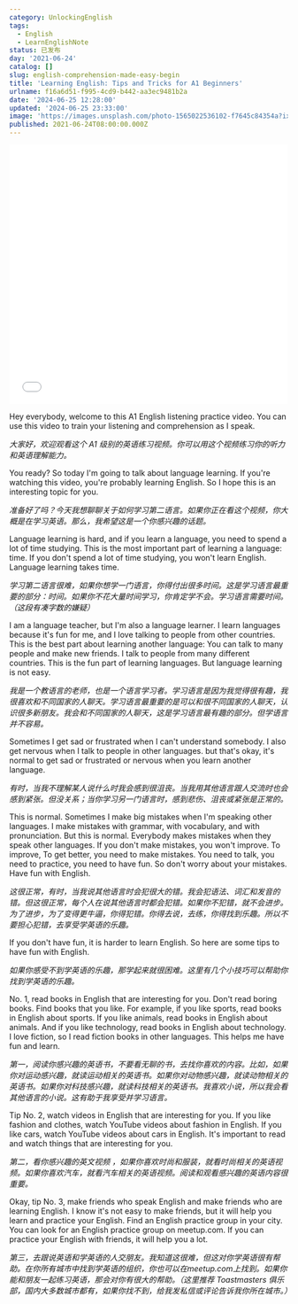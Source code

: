 ```yaml
---
category: UnlockingEnglish
tags:
  - English
  - LearnEnglishNote
status: 已发布
day: '2021-06-24'
catalog: []
slug: english-comprehension-made-easy-begin
title: 'Learning English: Tips and Tricks for A1 Beginners'
urlname: f16a6d51-f995-4cd9-b442-aa3ec9481b2a
date: '2024-06-25 12:28:00'
updated: '2024-06-25 23:33:00'
image: 'https://images.unsplash.com/photo-1565022536102-f7645c84354a?ixlib=rb-4.0.3&q=85&fm=jpg&crop=entropy&cs=srgb'
published: 2021-06-24T08:00:00.000Z
---
```


<iframe width="100%" height="468" src="//player.bilibili.com/player.html?bvid=BV1Bx421Q7nU&p=1" scrolling="no" border="0" frameborder="no" framespacing="0" allowfullscreen="true"> </iframe>


Hey everybody, welcome to this A1 English listening practice video. You can use this video to train your listening and comprehension as I speak.


_大家好，欢迎观看这个 A1 级别的英语练习视频。你可以用这个视频练习你的听力和英语理解能力。_


You ready? So today I'm going to talk about language learning. If you're watching this video, you're probably learning English. So I hope this is an interesting topic for you.


_准备好了吗？今天我想聊聊关于如何学习第二语言。如果你正在看这个视频，你大概是在学习英语。那么，我希望这是一个你感兴趣的话题。_


Language learning is hard, and if you learn a language, you need to spend a lot of time studying. This is the most important part of learning a language: time. If you don't spend a lot of time studying, you won't learn English. Language learning takes time.


_学习第二语言很难，如果你想学一门语言，你得付出很多时间。这是学习语言最重要的部分：时间。如果你不花大量时间学习，你肯定学不会。学习语言需要时间。（这段有凑字数的嫌疑）_


I am a language teacher, but I'm also a language learner. I learn languages because it's fun for me, and I love talking to people from other countries. This is the best part about learning another language: You can talk to many people and make new friends. I talk to people from many different countries. This is the fun part of learning languages. But language learning is not easy.


_我是一个教语言的老师，也是一个语言学习者。学习语言是因为我觉得很有趣，我很喜欢和不同国家的人聊天。学习语言最重要的是可以和很不同国家的人聊天，认识很多新朋友。我会和不同国家的人聊天，这是学习语言最有趣的部分。但学语言并不容易。_


Sometimes I get sad or frustrated when I can't understand somebody. I also get nervous when I talk to people in other languages. but that's okay, it's normal to get sad or frustrated or nervous when you learn another language.


_有时，当我不理解某人说什么时我会感到很沮丧。当我用其他语言跟人交流时也会感到紧张。但没关系；当你学习另一门语言时，感到悲伤、沮丧或紧张是正常的。_


This is normal. Sometimes I make big mistakes when I'm speaking other languages. I make mistakes with grammar, with vocabulary, and with pronunciation. But this is normal. Everybody makes mistakes when they speak other languages. If you don't make mistakes, you won't improve. To improve, To get better, you need to make mistakes. You need to talk, you need to practice, you need to have fun. So don't worry about your mistakes. Have fun with English.


_这很正常，有时，当我说其他语言时会犯很大的错。我会犯语法、词汇和发音的错。但这很正常，每个人在说其他语言时都会犯错。如果你不犯错，就不会进步。为了进步，为了变得更牛逼，你得犯错。你得去说，去练，你得找到乐趣。所以不要担心犯错，去享受学英语的乐趣。_


If you don't have fun, it is harder to learn English. So here are some tips to have fun with English.


_如果你感受不到学英语的乐趣，那学起来就很困难。这里有几个小技巧可以帮助你找到学英语的乐趣。_


No. 1, read books in English that are interesting for you. Don't read boring books. Find books that you like. For example, if you like sports, read books in English about sports. If you like animals, read books in English about animals. And if you like technology, read books in English about technology. I love fiction, so I read fiction books in other languages. This helps me have fun and learn.


_第一，阅读你感兴趣的英语书，不要看无聊的书，去找你喜欢的内容。比如，如果你对运动感兴趣，就读运动相关的英语书。如果你对动物感兴趣，就读动物相关的英语书。如果你对科技感兴趣，就读科技相关的英语书。我喜欢小说，所以我会看其他语言的小说。这有助于我享受并学习语言。_


Tip No. 2, watch videos in English that are interesting for you. If you like fashion and clothes, watch YouTube videos about fashion in English. If you like cars, watch YouTube videos about cars in English. It's important to read and watch things that are interesting for you.


_第二，看你感兴趣的英文视频 ，如果你喜欢时尚和服装，就看时尚相关的英语视频。如果你喜欢汽车，就看汽车相关的英语视频。阅读和观看感兴趣的英语内容很重要。_


Okay, tip No. 3, make friends who speak English and make friends who are learning English. I know it's not easy to make friends, but it will help you learn and practice your English. Find an English practice group in your city. You can look for an English practice group on meetup.com. If you can practice your English with friends, it will help you a lot.


_第三，去跟说英语和学英语的人交朋友。我知道这很难，但这对你学英语很有帮助。在你所有城市中找到学英语的组织，你也可以在meetup.com上找到。如果你能和朋友一起练习英语，那会对你有很大的帮助。（这里推荐 Toastmasters 俱乐部，国内大多数城市都有，如果你找不到，给我发私信或评论告诉我你所在城市。）_

